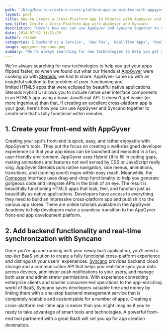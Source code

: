 ```yaml
---
path: '/blog/how-to-create-a-cross-platform-app-in-minutes-with-appgyver-and-syncano/'
layout: post
title: How to Create a Cross-Platform App In Minutes with AppGyver and Syncano
seo_title: Create a Cross-Platform App with AppGyver and Syncano
description: "Here’s how you can use AppGyver and Syncano together to create one that’s fully functional within minutes. Find out more..."
date: 2014-07-02 11:21:29
author: resham
categories: ['Backend as a Service', 'How Tos', 'Real-Time Apps', 'Real-Time Sync']
image: appgyver-syncano.png
summary: "We’re always searching for new technologies to help you get your apps flipped faster, so when we found out what our friends at AppGyver were cooking up with Steroids, we had to share. AppGyver came up with an insightful solution to the problem of poor-functioning and limited HTML5 apps that were eclipsed by beautiful native applications. Steroids Hybrid UI allows you to include native user interface components in an HTML5 app using a basic JavaScript API. It doesn’t get easier (or more ingenious) than that. If creating an excellent cross-platform app is your goal, here’s how you can use AppGyver and Syncano together to create one that’s fully functional within minutes."
---
```

We're always searching for new technologies to help you get your apps flipped faster, so when we found out what our friends at <a href="http://www.appgyver.com">AppGyver</a> were cooking up with <a href="http://www.appgyver.com/steroids">Steroids</a>, we had to share. AppGyver came up with an insightful solution to the problem of poor-functioning and limited HTML5 apps that were eclipsed by beautiful native applications. Steroids Hybrid UI allows you to include native user interface components in an HTML5 app using a basic JavaScript API. It doesn't get easier (or more ingenious) than that. If creating an excellent cross-platform app is your goal, here's how you can use AppGyver and Syncano together to create one that's fully functional within minutes.
<h2><strong>1. Create your front-end with AppGyver</strong></h2>
Creating your app's front-end is quick, easy, and rather enjoyable with AppGyver's tools. They put the focus on creating a well-designed developer experience so that your app ideas can be launched and executed in a fun, user-friendly environment. AppGyver uses Hybrid UI to fill in coding gaps, making animations and features not well served by CSS or JavaScript really sing. AppGyver Steroids puts native navigation, side menus, animations, transitions, and (coming soon!) maps within easy reach. Meanwhile, the <a href="http://www.appgyver.com/composer">Composer</a> interface uses drag-and-drop functionality to help you generate gorgeous code and integrate APIs in the blink of an eye. The result is beautifully functioning HTML5 apps that look, feel, and function just as beautifully as native applications. Developers have access to everything they need to build an impressive cross-platform app and publish it to the various app stores. There are online tutorials available in the AppGyver Academy to help developers make a seamless transition to the AppGyver front-end app development platform.
<h2><strong>2. Add backend functionality and real-time synchronization with Syncano</strong></h2>
Once you're up and running with your newly built application, you'll need a top-tier BaaS solution to create a fully functional cross-platform experience and distinguish your users' experiences. <a href="www.syncano.io/features/">Syncano</a> provides backend cloud storage and a communication API that helps you real-time sync your data across devices, administer push notifications to your users, and manage both user and administrator permissions. With experience connecting enterprise clients and smaller consumer-led operations to the app-enriching world of BaaS, Syncano saves developers valuable time and money by linking them with a one-stop backend management service that is completely scalable and customizable for a number of apps. <span style="font-size: 14px; line-height: 1.5em;">Creating a cross-platform real-time app is easier than you might imagine if you're ready to take advantage of smart tools and technologies. A powerful front-end tool partnered with a great BaaS will set you up for app creation domination.</span>